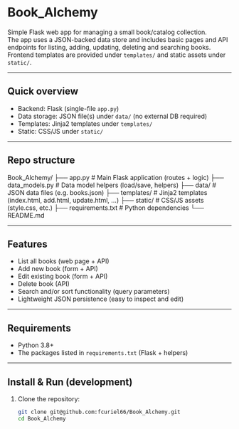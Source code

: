 # Book_Alchemy

Simple Flask web app for managing a small book/catalog collection.  
The app uses a JSON-backed data store and includes basic pages and API endpoints for listing, adding, updating, deleting and searching books. Frontend templates are provided under `templates/` and static assets under `static/`.

---

## Quick overview

- Backend: Flask (single-file `app.py`)
- Data storage: JSON file(s) under `data/` (no external DB required)
- Templates: Jinja2 templates under `templates/`
- Static: CSS/JS under `static/`

---

## Repo structure

Book_Alchemy/
├── app.py # Main Flask application (routes + logic)
├── data_models.py # Data model helpers (load/save, helpers)
├── data/ # JSON data files (e.g. books.json)
├── templates/ # Jinja2 templates (index.html, add.html, update.html, ...)
├── static/ # CSS/JS assets (style.css, etc.)
├── requirements.txt # Python dependencies
└── README.md

---

## Features

- List all books (web page + API)
- Add new book (form + API)
- Edit existing book (form + API)
- Delete book (API)
- Search and/or sort functionality (query parameters)
- Lightweight JSON persistence (easy to inspect and edit)

---

## Requirements

- Python 3.8+
- The packages listed in `requirements.txt` (Flask + helpers)

---

## Install & Run (development)

1. Clone the repository:
   ```bash
   git clone git@github.com:fcuriel66/Book_Alchemy.git
   cd Book_Alchemy

